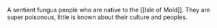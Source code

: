 A sentient fungus people who are native to the [[Isle of Mold]]. They are super poisonous, little is known about their culture and peoples.